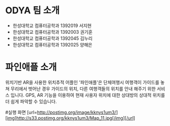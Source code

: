 # ODYA 팀 소개 

* 한성대학교 컴퓨터공학과 1392019 서지현
* 한성대학교 컴퓨터공학과 1392003 권기훈
* 한성대학교 컴퓨터공학과 1392045 김누리
* 한성대학교 컴퓨터공학과 1392025 양해은

# 파인애플 소개
위치기반 AR을 사용한 위치추적 어플인 '파인애플'은 단체여행시 여행객이 가이드를 놓쳐 무리에서 벗어난 경우 가이드의 위치, 다른 여행객들의 위치를 안내 해주기 위한 서비스 입니다.  GPS, AR 기능을 이용하여 현재 사용자 위치에 대한 상대방의 상대적 위치를 더 쉽게 파악할 수 있습니다.

#실행 화면
[url=http://postimg.org/image/kknys1um3/][img]http://s33.postimg.org/kknys1um3/Map_11.jpg[/img][/url]

